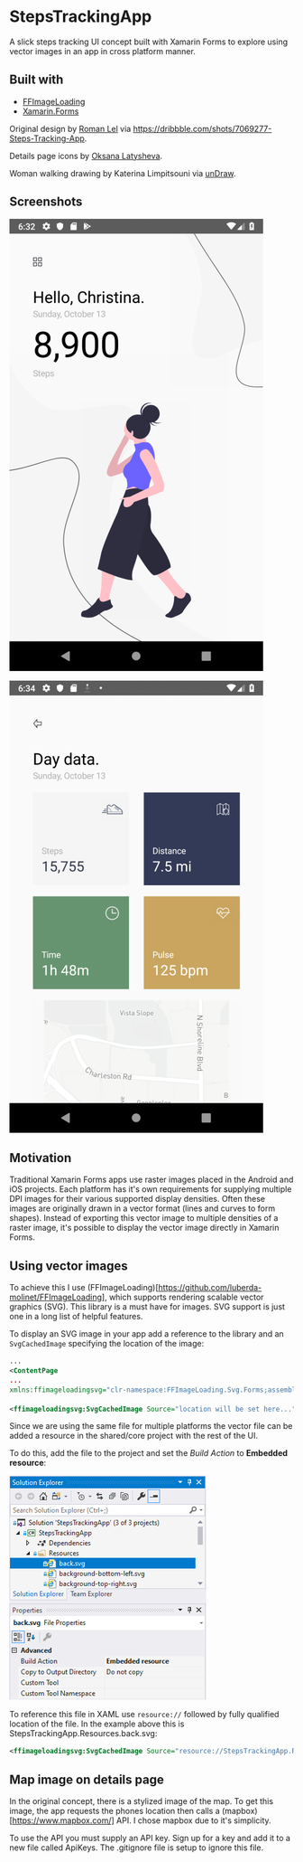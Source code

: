 # StepsTrackingApp

A slick steps tracking UI concept built with Xamarin Forms to explore using vector images in an app in cross platform manner.

## Built with
- [FFImageLoading](https://github.com/luberda-molinet/FFImageLoading)
- [Xamarin.Forms](http://xamarin.com/forms)

Original design by [Roman Lel](https://dribbble.com/ozmoweb) via https://dribbble.com/shots/7069277-Steps-Tracking-App.

Details page icons by [Oksana Latysheva](https://thenounproject.com/latyshevaoksana/).

Woman walking drawing by Katerina Limpitsouni via [unDraw](https://undraw.co/).

## Screenshots
![alt text](Screenshot-MainPage.png "Screenshot of main page")

![alt text](Screenshot-DetailsPage.png "Screenshot of main page")

## Motivation
Traditional Xamarin Forms apps use raster images placed in the Android and iOS projects. Each platform has it's own requirements for supplying multiple DPI images for their various supported display densities. Often these images are originally drawn in a vector format (lines and curves to form shapes). Instead of exporting this vector image to multiple densities of a raster image, it's possible to display the vector image directly in Xamarin Forms. 

## Using vector images
To achieve this I use (FFImageLoading)[https://github.com/luberda-molinet/FFImageLoading], which supports rendering scalable vector graphics (SVG). This library is a must have for images. SVG support is just one in a long list of helpful features.

To display an SVG image in your app add a reference to the library and an `SvgCachedImage` specifying the location of the image:

```xml
...
<ContentPage
...
xmlns:ffimageloadingsvg="clr-namespace:FFImageLoading.Svg.Forms;assembly=FFImageLoading.Svg.Forms" />

<ffimageloadingsvg:SvgCachedImage Source="location will be set here..." />
```

Since we are using the same file for multiple platforms the vector file can be added a resource in the shared/core project with the rest of the UI.

To do this, add the file to the project and set the *Build Action* to **Embedded resource**:

![alt text](image-build-settings.png "Solution explorer with svg file highlighted showing build action set to embedded resource in the properites panel")

To reference this file in XAML use `resource://` followed by fully qualified location of the file. In the example above this is StepsTrackingApp.Resources.back.svg:

```xml
<ffimageloadingsvg:SvgCachedImage Source="resource://StepsTrackingApp.Resources.back.svg" />
```

## Map image on details page

In the original concept, there is a stylized image of the map. To get this image, the app requests the phones location then calls a (mapbox)[https://www.mapbox.com/] API. I chose mapbox due to it's simplicity.

To use the API you must supply an API key. Sign up for a key and add it to a new file called ApiKeys. The .gitignore file is setup to ignore this file.